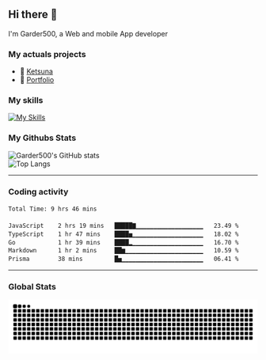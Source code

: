 ## Hi there 👋

I'm Garder500, a Web and mobile App developer

### My actuals projects 
- 🔭 [Ketsuna](https://ketsuna.com)
- 🌱 [Portfolio](https://jeremysoler.com)

### My skills

[![My Skills](https://skillicons.dev/icons?i=js,ts,html,bots,css,dotnet,rust,go,firebase,php,nodejs,nextjs,mysql,postgres,prisma,mongodb,vue,react,nuxtjs&perline=5)](https://skillicons.dev)

### My Githubs Stats

<!--- ![Garder 500 stats](https://github-readme-stats.vercel.app/api?username=garder500&show_icons=true&theme=Gradient) -->
![Garder500's GitHub stats](https://github-readme-stats.vercel.app/api?username=garder500&show_icons=true&theme=material-palenight&include_all_commits=true&custom_title=My%20Github%20Stats)
<br/>
![Top Langs](https://github-readme-stats.vercel.app/api/top-langs/?username=garder500&theme=material-palenight&layout=compact)

---
### Coding activity

<!--START_SECTION:waka-->

```txt
Total Time: 9 hrs 46 mins

JavaScript    2 hrs 19 mins   █████▇▁▁▁▁▁▁▁▁▁▁▁▁▁▁▁▁▁▁▁   23.49 %
TypeScript    1 hr 47 mins    ████▅▁▁▁▁▁▁▁▁▁▁▁▁▁▁▁▁▁▁▁▁   18.02 %
Go            1 hr 39 mins    ████▂▁▁▁▁▁▁▁▁▁▁▁▁▁▁▁▁▁▁▁▁   16.70 %
Markdown      1 hr 2 mins     ██▆▁▁▁▁▁▁▁▁▁▁▁▁▁▁▁▁▁▁▁▁▁▁   10.59 %
Prisma        38 mins         █▅▁▁▁▁▁▁▁▁▁▁▁▁▁▁▁▁▁▁▁▁▁▁▁   06.41 %
```

<!--END_SECTION:waka-->

---

### Global Stats 

![Snake.svg](https://github.com/garder500/garder500/blob/output/github-contribution-grid-snake.svg)
